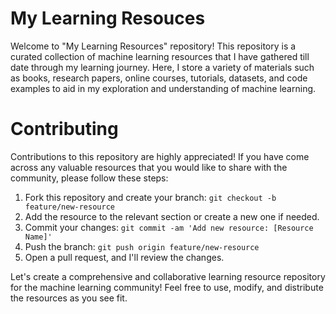 # My Learning Resouces
Welcome to "My Learning Resources" repository! This repository is a curated collection of machine learning resources that I have gathered  till date through my learning journey. Here, I store a variety of materials such as books, research papers, online courses, tutorials, datasets, and code examples to aid in my exploration and understanding of machine learning.

# Contributing
Contributions to this repository are highly appreciated! If you have come across any valuable resources that you would like to share with the community, please follow these steps:

1. Fork this repository and create your branch: ```git checkout -b feature/new-resource```
2. Add the resource to the relevant section or create a new one if needed.
3. Commit your changes: ```git commit -am 'Add new resource: [Resource Name]'```
4. Push the branch: ```git push origin feature/new-resource```
5. Open a pull request, and I'll review the changes.

Let's create a comprehensive and collaborative learning resource repository for the machine learning community! Feel free to use, modify, and distribute the resources as you see fit.
